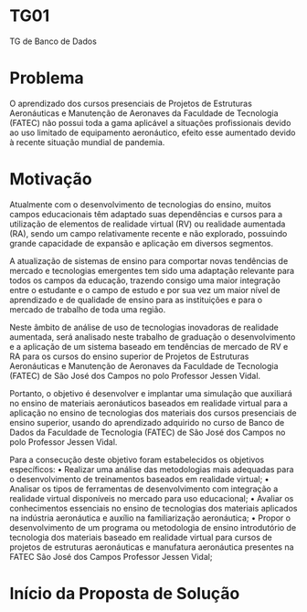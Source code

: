 # TG01
TG de Banco de Dados

# Problema
O aprendizado dos cursos presenciais de Projetos de Estruturas Aeronáuticas e Manutenção de Aeronaves da Faculdade de Tecnologia (FATEC) não possui toda a gama aplicável a situações profissionais devido ao uso limitado de equipamento aeronáutico, efeito esse aumentado devido à recente situação mundial de pandemia.

# Motivação
Atualmente com o desenvolvimento de tecnologias do ensino, muitos campos educacionais têm adaptado suas dependências e cursos para a utilização de elementos de realidade virtual (RV) ou realidade aumentada (RA), sendo um campo relativamente recente e não explorado, possuindo grande capacidade de expansão e aplicação em diversos segmentos.

A atualização de sistemas de ensino para comportar novas tendências de mercado e tecnologias emergentes tem sido uma adaptação relevante para todos os campos da educação, trazendo consigo uma maior integração entre o estudante e o campo de estudo e por sua vez um maior nível de aprendizado e de qualidade de ensino para as instituições e  para o mercado de trabalho de toda uma região.

Neste âmbito de análise de uso de tecnologias inovadoras de realidade aumentada, será analisado neste trabalho de graduação o desenvolvimento e a aplicação de um sistema baseado em tendências de mercado de RV e RA para os cursos do ensino superior de Projetos de Estruturas Aeronáuticas e Manutenção de Aeronaves da Faculdade de Tecnologia (FATEC) de São José dos Campos no polo Professor Jessen Vidal.

Portanto, o objetivo é desenvolver e implantar uma simulação que auxiliará no ensino de materiais aeronáuticos baseados em realidade virtual para a aplicação no ensino de tecnologias dos materiais dos cursos presenciais de ensino superior, usando do aprendizado adquirido no curso de Banco de Dados da Faculdade de Tecnologia (FATEC) de São José dos Campos no polo Professor Jessen Vidal.

Para a consecução deste objetivo foram estabelecidos os objetivos específicos:
•	Realizar uma análise das metodologias mais adequadas para o desenvolvimento de treinamentos baseados em realidade virtual;
•	Analisar os tipos de ferramentas de desenvolvimento com integração a realidade virtual disponíveis no mercado para uso educacional;
•	Avaliar os conhecimentos essenciais no ensino de tecnologias dos materiais aplicados na indústria aeronáutica e auxílio na familiarização aeronáutica;
•	Propor o desenvolvimento de um programa ou metodologia de ensino introdutório de tecnologia dos materiais baseado em realidade virtual para cursos de projetos de estruturas aeronáuticas e manufatura aeronáutica presentes na FATEC São José dos Campos Professor Jessen Vidal;


# Início da Proposta de Solução
